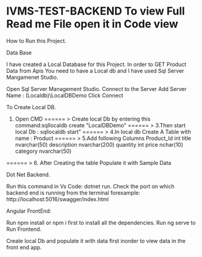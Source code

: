 # IVMS-TEST-BACKEND  To view Full Read me File open it in Code view
How to Run this Project.

Data Base

I have created a Local Database for this Project.
In order to GET Product Data from Apis 
You need to have a Local db and I have used Sql Server Mangamenet Studio.

Open Sql Server Management Studio.
Connect to the Server 
Add Server Name : (Localdb)\LocalDBDemo
Click Connect

To Create Local DB.

1. Open CMD ====== > Create local Db by entering this command:sqllocaldb create "LocalDBDemo"  ====== >   3.Then start local Db : sqllocaldb start"  ====== >  4.In local db Create A Table with name : Product
====== > 5.Add following Columns 
Product_Id	int
title	        nvarchar(50)
description	nvarchar(200)
quantity	int
price	        nchar(10)
category	nvarchar(50)

====== > 6. After Creating the table Populate it with Sample Data

Dot Net Backend.

Run this command in Vs Code: dotnet run.
Check the port on which backend end is running from the terminal forexample: http://localhost:5016/swagger/index.html

Angular FrontEnd:

Run npm install or npm i first to install all the dependencies.
Run ng serve to Run Frontend.

Create local Db and populate it with data first inorder to view data in the front end app.
